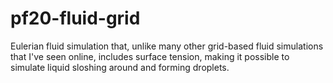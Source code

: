 # pf20-fluid-grid
Eulerian fluid simulation that, unlike many other grid-based fluid simulations that I've seen online, includes surface tension, making it possible to simulate liquid sloshing around and forming droplets.
